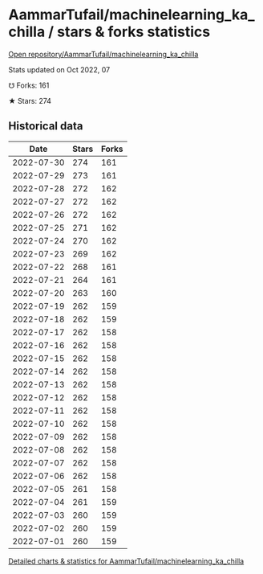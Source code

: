 # AammarTufail/machinelearning_ka_chilla / stars & forks statistics

[Open repository/AammarTufail/machinelearning_ka_chilla](https://github.com/AammarTufail/machinelearning_ka_chilla)

Stats updated on Oct 2022, 07

☋ Forks: 161

★ Stars: 274

## Historical data
| Date | Stars | Forks |
|------|-------|-------|
| 2022-07-30 | 274 | 161 | 
| 2022-07-29 | 273 | 161 | 
| 2022-07-28 | 272 | 162 | 
| 2022-07-27 | 272 | 162 | 
| 2022-07-26 | 272 | 162 | 
| 2022-07-25 | 271 | 162 | 
| 2022-07-24 | 270 | 162 | 
| 2022-07-23 | 269 | 162 | 
| 2022-07-22 | 268 | 161 | 
| 2022-07-21 | 264 | 161 | 
| 2022-07-20 | 263 | 160 | 
| 2022-07-19 | 262 | 159 | 
| 2022-07-18 | 262 | 159 | 
| 2022-07-17 | 262 | 158 | 
| 2022-07-16 | 262 | 158 | 
| 2022-07-15 | 262 | 158 | 
| 2022-07-14 | 262 | 158 | 
| 2022-07-13 | 262 | 158 | 
| 2022-07-12 | 262 | 158 | 
| 2022-07-11 | 262 | 158 | 
| 2022-07-10 | 262 | 158 | 
| 2022-07-09 | 262 | 158 | 
| 2022-07-08 | 262 | 158 | 
| 2022-07-07 | 262 | 158 | 
| 2022-07-06 | 262 | 158 | 
| 2022-07-05 | 261 | 158 | 
| 2022-07-04 | 261 | 159 | 
| 2022-07-03 | 260 | 159 | 
| 2022-07-02 | 260 | 159 | 
| 2022-07-01 | 260 | 159 | 


[Detailed charts & statistics for AammarTufail/machinelearning_ka_chilla](https://reviewgithub.com/rep/AammarTufail/machinelearning_ka_chilla)
